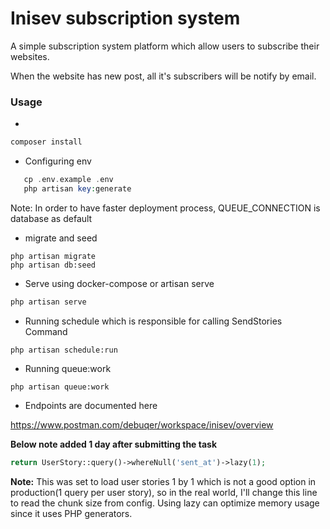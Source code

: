 # Inisev subscription system

A simple subscription system platform which allow users to subscribe their websites.

When the website has new post, all it's subscribers will be notify by email.

### Usage

-
```php
composer install
```

- Configuring env
```php 
   cp .env.example .env
   php artisan key:generate
```

Note: In order to have faster deployment process, QUEUE_CONNECTION is database as default

- migrate and seed

``` 
php artisan migrate
php artisan db:seed
```

- Serve using docker-compose or artisan serve
 ```php
php artisan serve
```

- Running schedule which is responsible for calling SendStories Command

``` 
php artisan schedule:run
```

- Running queue:work

``` 
php artisan queue:work
```

- Endpoints are documented here

https://www.postman.com/debuqer/workspace/inisev/overview




**Below note added 1 day after submitting the task**

```php
return UserStory::query()->whereNull('sent_at')->lazy(1);
```

**Note:** This was set to load user stories 1 by 1 which is not a good option in production(1 query per user story), so in the real world, I'll change this line to read the chunk size from config. Using lazy can optimize memory usage since it uses PHP generators.
